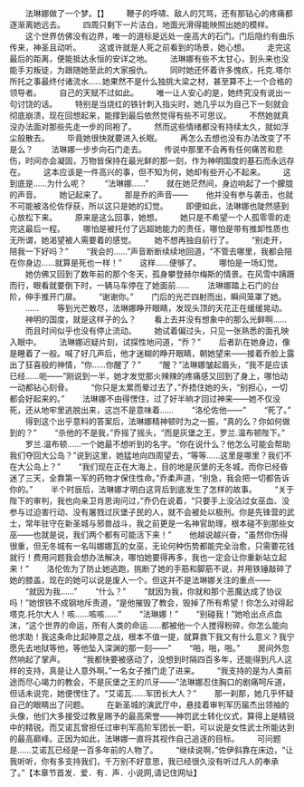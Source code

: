 　　法琳娜做了一个梦。【】
　　鞭子的呼啸、敌人的咒骂，还有那钻心的疼痛都逐渐离她远去。
　　四周只剩下一片洁白，地面光滑得能映照出她的模样。
　　这个世界仿佛没有边界，唯一的道标是远处一座高大的石门。门后隐约有曲乐传来，神圣且动听。
　　这或许就是人死之前看到的场景，她心想。
　　走完这最后的距离，便能抵达永恒的安详之地。
　　法琳娜有些不太甘心，到头来也没能手刃叛徒，为跟随她至此的大家报仇。
　　同时她还怀着许多愧疚，托克.塔尔所托之事最终付诸流水……她果然不是什么独挑大梁之材，甚至算不上一个合格的领导者。
　　自己的天赋不过如此。
　　唯一让人安心的是，她终究没有说出一句讨饶的话。
　　特别是当烧红的铁针刺入指尖时，她几乎以为自己下一刻就会彻底崩溃，现在回想起来，能撑到最后依然觉得有些不可思议。
　　不然她就真没办法面对那些先走一步的同袍了。
　　然而这些情绪都没有持续太久，就如浮尘般散去。
　　毕竟她很快就要进入长眠。
　　再怎么去想也没有办法改变了不是么？
　　法琳娜一步步向石门走去。
　　传说中那里不会再有任何痛苦和悲伤，时间亦会凝固，万物皆保持在最光鲜的那一刻，作为神明国度的基石而永远存在。
　　这本应该是一件高兴的事，但不知为何，她却有些开心不起来。
　　这到底是……为什么呢？
　　“法琳娜……”
　　就在她茫然间，身边响起了一个朦胧的声音。
　　她记起来了。
　　那是乔的声音——
　　他并没有参与袭击，也就不可能被洛伦佐俘获，所以这只是她的幻觉。
　　即便如此，法琳娜也陡然感到心放松下来。
　　原来是这么回事，她想。
　　她只是不希望一个人孤零零的走完这最后一程。
　　哪怕是被托付了远超她能力的责任，哪怕是带有推卸性质也无所谓，她渴望被人需要着的感觉。
　　她不想再独自前行了。
　　“别走开，陪我一下好吗？”
　　“我会的……”声音断断续续地回道，“不管去哪里，我都会陪在你身边……就算是死也一样！”
　　这样……便够了。
　　哪怕是一场幻觉。
　　她仿佛又回到了数年前的那个冬天，孤身攀登赫尔梅斯的情景。在风雪中蹒跚而行，眼看就要倒下时，一辆马车停在了她面前……
　　法琳娜踏上石门的台阶，伸手推开门扉。
　　“谢谢你。”
　　门后的光芒四射而出，瞬间笼罩了她。
　　……
　　等到光芒散尽，法琳娜睁开眼睛，发现头顶的天花正在缓缓晃动。
　　神明的国度，就是这样子的么？
　　看上去并没有想象中的那么光鲜啊……
　　而且时间似乎也没有停止流动。
　　她试着偏过头，只见一张熟悉的面孔映入眼中。
　　法琳娜迟疑片刻，试探性地问道，“乔？”
　　后者趴在她身边，像是睡着了一般。喊了好几声后，他才迷糊的睁开眼睛，朝她望来——接着乔脸上露出了狂喜般的神情，“你……你醒了？”
　　“醒？”法琳娜皱起眉头，“我不是应该已经……呃——”刚说到一半，她才发觉那火辣辣的疼痛感又回到了身上，哪怕动一动都钻心刻骨。
　　“你只是太累而晕过去了，”乔捂住她的头，“别担心，一切都会好起来的。”
　　法琳娜不由得愣住，过了好半晌才回过神来——她不仅没死，还从地牢里逃脱出来，这岂不是意味着……
　　“洛伦佐他——”
　　“死了。”
　　得到这个出乎意料的答案后，法琳娜精神顿时为之一振，“真的么？你如何做到的？”
　　“杀他的不是我，”乔摇了摇头，“而是灰堡之王，罗兰.温布顿陛下。”
　　罗兰.温布顿……一个她最不想听到的名字。“你在说什么？他怎么可能会帮助我们夺回大公岛？”说到这里，她猛地向四周望去，“等等……这里是哪里？我们不在大公岛上？”
　　“我们现在正在大海上，目的地是灰堡的无冬城，而你已经昏迷了三天，全靠第一军的药物才保住性命。”乔柔声道，“别急，我会把一切都告诉你的。”
　　半个时辰后，法琳娜才明白这背后到底发生了怎样的故事。
　　“关于陛下的审判，我也向亲卫肖恩询问过，”乔仍在说着，“只要手上没沾过女巫血、没参与过迫害行动、没有屠戮过灰堡子民的人，就不会被处以极刑。你是先锋营的武士，常年驻守在新圣城与邪兽战斗，我之前更是一名神官助理，根本碰不到那些女巫——也就是说，我们两个都有可能活下来！”
　　他越说越兴奋，“虽然你伤得很重，但无冬城有一名叫娜娜瓦的女巫，无论何种伤势都能完全治愈，只需要花钱就行！费用问题我会想办法解决，哪怕她要得再多，我也一定会让你重新站立起来！”
　　洛伦佐为了防止她逃跑，挑断了她的手筋和脚筋不说，并用铁锤敲碎了她的膝盖，现在的她可以说是废人一个。但这并不是法琳娜关注的重点——
　　“就因为我……”
　　“什么？”
　　“就因为我，你就和那个恶魔达成了协议吗！”她恨铁不成钢地斥责道，“是他摧毁了教会，毁掉了所有希望！你怎么对得起塔克.托尔大人！咳……咳咳……”
　　“法琳娜！”
　　“别碰我！”她呛出点点血沫，“这个世界的命运，所有人类的命运……都被他一个人搅得粉碎，你怎么能向他求助！我这条命比起神意之战，根本不值一提，就算救下我又有什么意义？我宁愿先去地狱等他，等他坠入深渊的那一刻——”
　　“啪，啪，啪。”
　　房间外忽然响起了掌声。
　　“我都快要被感动了，没想到时隔四百多年，还能得到凡人这样的支持，真是让人意外啊。”一名女子推门走了进来。
　　“我支持的是为人类前途而尽心竭力的教会，不是灰堡之王的爪牙——”法琳娜忍住胸口的剧痛呵斥道，但话未说完，她便愣住了。“艾诺瓦……军团长大人？”
　　那一刹那，她几乎怀疑自己的眼睛出了问题。
　　在新圣城的演武厅中，悬挂着审判军历届杰出领袖的头像，他们大多接受过教皇赐予的最高荣誉——神罚武士转化仪式，算得上是精锐中的精锐。而艾诺瓦曾担任过审判军高阶军团长一职，可以说是女性武士所能达到的最高巅峰。正因为如此，法琳娜一直将其视作自己追逐的目标。
　　可问题是……艾诺瓦已经是一百多年前的人物了。
　　“继续说啊，”佐伊斜靠在床边，“让我听听，你有多支持我们，千万别不好意思，我已经很久没有听过凡人的奉承了。”【本章节首发．爱．有．声．小说网,请记住网址】